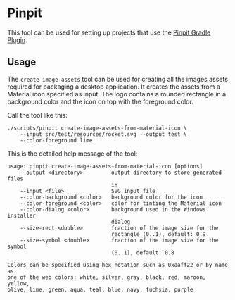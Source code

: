 # Pinpit

This tool can be used for setting up projects that use the
[Pinpit Gradle Plugin](https://github.com/mobanisto/pinpit-gradle-plugin).

## Usage

The `create-image-assets` tool can be used for creating all the images assets
required for packaging a desktop application. It creates the assets from a
Material icon specified as input. The logo contains a rounded rectangle in a
background color and the icon on top with the foreground color.

Call the tool like this:

```
./scripts/pinpit create-image-assets-from-material-icon \
    --input src/test/resources/rocket.svg --output test \
    --color-foreground lime
```

This is the detailed help message of the tool:

```
usage: pinpit create-image-assets-from-material-icon [options]
    --output <directory>         output directory to store generated files
                                 in
    --input <file>               SVG input file
    --color-background <color>   background color for the icon
    --color-foreground <color>   color for tinting the Material icon
    --color-dialog <color>       background used in the Windows installer
                                 dialog
    --size-rect <double>         fraction of the image size for the
                                 rectangle (0..1), default: 0.9
    --size-symbol <double>       fraction of the image size for the symbol
                                 (0..1), default: 0.8

Colors can be specified using hex notation such as 0xaaff22 or by name as
one of the web colors: white, silver, gray, black, red, maroon, yellow,
olive, lime, green, aqua, teal, blue, navy, fuchsia, purple
```
